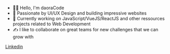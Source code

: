 - 👋🏼 Hello, I'm daoraCode
- 🌈 Passionate by UI/UX Design and building impressive websites
- 🚀 Currently working on JavaScript/VueJS/ReactJS and other ressources projects related to Web Development
- ✍️ I like to collaborate on great teams for new challenges that we can grow with

[Linkedin](https://www.linkedin.com/in/severinmboukou)

<!---
daoraCode/daoraCode is a ✨ special ✨ repository because its `README.md` (this file) appears on your GitHub profile.
You can click the Preview link to take a look at your changes.
--->
